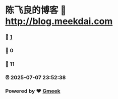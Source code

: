 # 陈飞良的博客 :link: http://blog.meekdai.com 
### :page_facing_up: [1](http://blog.meekdai.com/tag.html) 
### :speech_balloon: 0 
### :hibiscus: 11 
### :alarm_clock: 2025-07-07 23:52:38 
### Powered by :heart: [Gmeek](https://github.com/Meekdai/Gmeek)
